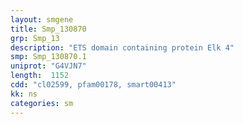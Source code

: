 ```yaml
---
layout: smgene
title: Smp_130870
grp: Smp_13
description: "ETS domain containing protein Elk 4"
smp: Smp_130870.1
uniprot: "G4VJN7"
length:  1152
cdd: "cl02599, pfam00178, smart00413"
kk: ns
categories: sm
---
```

